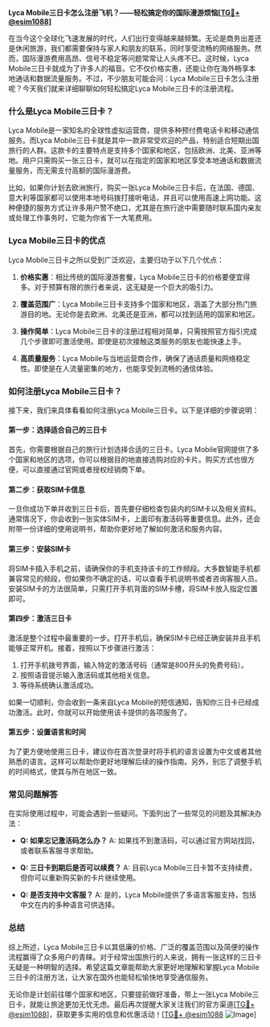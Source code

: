 **Lyca Mobile三日卡怎么注册飞机？——轻松搞定你的国际漫游烦恼[[TG💪+ @esim1088](https://t.me/s/esim1088)]**

在当今这个全球化飞速发展的时代，人们出行变得越来越频繁。无论是商务出差还是休闲旅游，我们都需要保持与家人和朋友的联系，同时享受流畅的网络服务。然而，国际漫游费用高昂、信号不稳定等问题常常让人头疼不已。这时候，Lyca Mobile三日卡就成为了许多人的福音。它不仅价格实惠，还能让你在海外畅享本地通话和数据流量服务。不过，不少朋友可能会问：Lyca Mobile三日卡怎么注册呢？今天我们就来详细聊聊如何轻松搞定Lyca Mobile三日卡的注册流程。

### 什么是Lyca Mobile三日卡？

Lyca Mobile是一家知名的全球性虚拟运营商，提供多种预付费电话卡和移动通信服务。而Lyca Mobile三日卡就是其中一款非常受欢迎的产品，特别适合短期出国旅行的人群。这款卡的主要特点是支持多个国家和地区，包括欧洲、北美、亚洲等地。用户只需购买一张三日卡，就可以在指定的国家和地区享受本地通话和数据流量服务，而无需支付高额的国际漫游费。

比如，如果你计划去欧洲旅行，购买一张Lyca Mobile三日卡后，在法国、德国、意大利等国家都可以使用本地号码拨打接听电话，并且可以使用高速上网功能。这种便捷的服务方式让许多用户赞不绝口，尤其是在旅行途中需要随时联系国内亲友或处理工作事务时，它能为你省下一大笔费用。

### Lyca Mobile三日卡的优点

Lyca Mobile三日卡之所以受到广泛欢迎，主要归功于以下几个优点：

1. **价格实惠**：相比传统的国际漫游套餐，Lyca Mobile三日卡的价格要便宜得多。对于预算有限的旅行者来说，这无疑是一个巨大的吸引力。
   
2. **覆盖范围广**：Lyca Mobile三日卡支持多个国家和地区，涵盖了大部分热门旅游目的地。无论你是去欧洲、北美还是亚洲，都可以找到适用的国家和地区。

3. **操作简单**：Lyca Mobile三日卡的注册过程相对简单，只需按照官方指引完成几个步骤即可激活使用。即使是初次接触这类服务的朋友也能快速上手。

4. **高质量服务**：Lyca Mobile与当地运营商合作，确保了通话质量和网络稳定性。即使是在人流量密集的地方，也能享受到流畅的通信体验。

### 如何注册Lyca Mobile三日卡？

接下来，我们来具体看看如何注册Lyca Mobile三日卡。以下是详细的步骤说明：

#### 第一步：选择适合自己的三日卡

首先，你需要根据自己的旅行计划选择合适的三日卡。Lyca Mobile官网提供了多个国家和地区的选项，你可以根据目的地直接选购对应的卡片。购买方式也很方便，可以直接通过官网或者授权经销商下单。

#### 第二步：获取SIM卡信息

一旦你成功下单并收到三日卡后，首先要仔细检查包装内的SIM卡以及相关资料。通常情况下，你会收到一张实体SIM卡，上面印有激活码等重要信息。此外，还会附带一份详细的使用说明书，帮助你更好地了解如何激活和服务内容。

#### 第三步：安装SIM卡

将SIM卡插入手机之前，请确保你的手机支持该卡的工作频段。大多数智能手机都兼容常见的频段，但如果你不确定的话，可以查看手机说明书或者咨询客服人员。安装SIM卡的方法很简单，只需打开手机背面的SIM卡槽，将SIM卡放入指定位置即可。

#### 第四步：激活三日卡

激活是整个过程中最重要的一步。打开手机后，确保SIM卡已经正确安装并且手机能够正常开机。接着，按照以下步骤进行激活：

1. 打开手机拨号界面，输入特定的激活号码（通常是800开头的免费号码）。
2. 按照语音提示输入激活码或其他相关信息。
3. 等待系统确认激活成功。

如果一切顺利，你会收到一条来自Lyca Mobile的短信通知，告知你三日卡已经成功激活。此时，你就可以开始使用该卡提供的各项服务了。

#### 第五步：设置语言和时间

为了更方便地使用三日卡，建议你在首次登录时将手机的语言设置为中文或者其他熟悉的语言。这样可以帮助你更好地理解后续的操作指南。另外，别忘了调整手机的时间格式，使其与所在地区一致。

### 常见问题解答

在实际使用过程中，可能会遇到一些疑问。下面列出了一些常见的问题及其解决办法：

- **Q: 如果忘记激活码怎么办？**
  A: 如果找不到激活码，可以通过官方网站找回，或者联系客服寻求帮助。

- **Q: 三日卡到期后是否可以续费？**
  A: 目前Lyca Mobile三日卡暂不支持续费，但你可以重新购买新的卡片继续使用。

- **Q: 是否支持中文客服？**
  A: 是的，Lyca Mobile提供了多语言客服支持，包括中文在内的多种语言可供选择。

### 总结

综上所述，Lyca Mobile三日卡以其低廉的价格、广泛的覆盖范围以及简便的操作流程赢得了众多用户的青睐。对于经常出国旅行的人来说，拥有一张这样的三日卡无疑是一种明智的选择。希望这篇文章能帮助大家更好地理解和掌握Lyca Mobile三日卡的注册方法，让大家在国外也能轻松愉快地享受通信服务。

无论你是计划前往哪个国家和地区，只要提前做好准备，带上一张Lyca Mobile三日卡，就能让旅途更加无忧无虑。最后再次提醒大家关注我们的官方渠道[[TG💪+ @esim1088](https://t.me/s/esim1088)]，获取更多实用的信息和优惠活动！[[TG💪+ @esim1088](https://t.me/s/esim1088) ![Image](https://i.postimg.cc/4NQfJmqS/Snipaste-2025-05-13-00-14-12.png)]